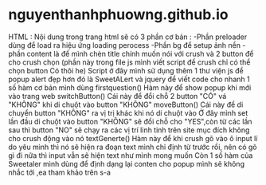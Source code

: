 # nguyenthanhphuowng.github.io
HTML : 
Nội dung trong trang html sẽ có 3 phần cơ bản :
  -Phần preloader dùng để load ra hiệu ứng loading perocess
  -Phần bg để setup ảnh nền 
  -phần content là để mình chèn title chính muốn nói với crush và 2 button để cho crush chọn (phần này trong file js mình viết script để crush chỉ có thể chọn button Có thôi he)
Script 
  ở đây mình sử dụng thêm 1 thư viện js để popup alert đẹp hơn đó là SweetALert và jquery để viết code cho nhanh 
  1 số hàm cơ bản mình dùng 
  firstquestion()
  Hàm này để show popup khi mới vào trang web
  switchButton()
  Cái này để đổi chỗ 2 button "CÓ" vá "KHÔNG" khi di chuột vào button "KHÔNG"
  moveButton()
  Cái này để di chuyển button "KHÔNG" ra vị trị khác khi nó di chuột vào 
  Ở đây mình set lần đầu di chuột vào button "KHÔNG" sẽ đổi chỗ cho "YES",còn từ các lần sau thì button "NO" sẽ chạy ra các vị trí linh tinh trên site mục đích không cho crush động vào nó 
textGenerte()
  Hàm này để khi crush gõ vào ô input lí do yêu mình thì nó sẽ hiện ra đoạn text mình chỉ định từ trước rồi, nên có gõ gì đi nữa thì input vẫn sẽ hiện text như mình mong muốn 
  Còn 1 số hàm của Sweetaler mình dùng để định dạng lại conten cho popup mình sẽ không nhắc tới ,ea tham khảo trên s-a 
